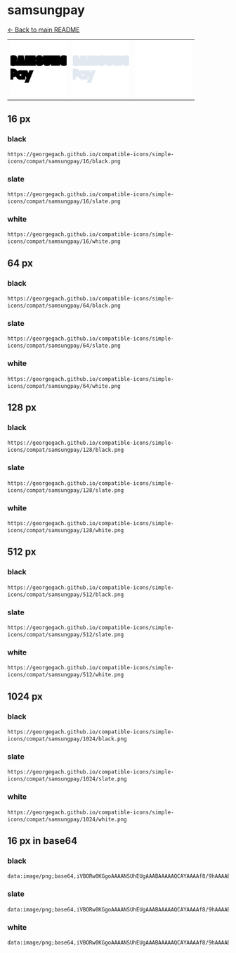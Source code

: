 # samsungpay

[← Back to main README](../../README.md)

<table><tr>
  <td><img src="./128/black.png" width="128" alt="samsungpay black icon" /></td>
  <td><img src="./128/slate.png" width="128" alt="samsungpay slate icon" /></td>
  <td><img src="./128/white.png" width="128" alt="samsungpay white icon" /></td>
</tr></table>

## 16 px

### black
```
https://georgegach.github.io/compatible-icons/simple-icons/compat/samsungpay/16/black.png
```

### slate
```
https://georgegach.github.io/compatible-icons/simple-icons/compat/samsungpay/16/slate.png
```

### white
```
https://georgegach.github.io/compatible-icons/simple-icons/compat/samsungpay/16/white.png
```

## 64 px

### black
```
https://georgegach.github.io/compatible-icons/simple-icons/compat/samsungpay/64/black.png
```

### slate
```
https://georgegach.github.io/compatible-icons/simple-icons/compat/samsungpay/64/slate.png
```

### white
```
https://georgegach.github.io/compatible-icons/simple-icons/compat/samsungpay/64/white.png
```

## 128 px

### black
```
https://georgegach.github.io/compatible-icons/simple-icons/compat/samsungpay/128/black.png
```

### slate
```
https://georgegach.github.io/compatible-icons/simple-icons/compat/samsungpay/128/slate.png
```

### white
```
https://georgegach.github.io/compatible-icons/simple-icons/compat/samsungpay/128/white.png
```

## 512 px

### black
```
https://georgegach.github.io/compatible-icons/simple-icons/compat/samsungpay/512/black.png
```

### slate
```
https://georgegach.github.io/compatible-icons/simple-icons/compat/samsungpay/512/slate.png
```

### white
```
https://georgegach.github.io/compatible-icons/simple-icons/compat/samsungpay/512/white.png
```

## 1024 px

### black
```
https://georgegach.github.io/compatible-icons/simple-icons/compat/samsungpay/1024/black.png
```

### slate
```
https://georgegach.github.io/compatible-icons/simple-icons/compat/samsungpay/1024/slate.png
```

### white
```
https://georgegach.github.io/compatible-icons/simple-icons/compat/samsungpay/1024/white.png
```

## 16 px in base64

### black
```
data:image/png;base64,iVBORw0KGgoAAAANSUhEUgAAABAAAAAQCAYAAAAf8/9hAAAABmJLR0QA/wD/AP+gvaeTAAAArklEQVQ4je3QzUpCYRgE4OcoZCK4inDjJtwI3UpLr7U7aNGysI1uVeyfwBZ25LSZAychqLY5MMzHN7w/83JAgSXuMMQrTtHBEW5wjjVOsItXYoYzqPAeLcMq3EZ3jb8vbOVxnI3aYY0yOosuG94TqgJjvKRJay/iA/pYYYBndONt0CuywS2ukv8RC1zj8rvjNVHnu8dHI/PoJ8Uy7QJvKZ5no1+jPt4Uk780+K/4BEUINItHIy2YAAAAAElFTkSuQmCC
```

### slate
```
data:image/png;base64,iVBORw0KGgoAAAANSUhEUgAAABAAAAAQCAYAAAAf8/9hAAAABmJLR0QA/wD/AP+gvaeTAAAA/0lEQVQ4je2Ru05CURRE15x7FVAiMTxCQ2Njof6Knb9sYamRBrVARVAUiBiJcM9YgAQTC6x1yp2sNZNs+I/avUHHpimrgRja1CTlsDcN5xKHxj2hCjgD5UAzTAt5T+3u0MA7UJDIDGCSuZ4pZsN2lBR+WhAAA3kAm2QJz0WzxdDW4tBZYZ9tnMaYHDjVgGyaD+F7y1aYPk2knUa5/HDb79ezceUlhFEBYDwuvRWLo+00hKxJ5ALpFFNzpB8S36NwVq1Wb4DXhe+rfbLS8ZECETgC10G7CqS2osT+Ol8IoG5COBbKA6nhGmg2aqWrdQTL2E4A2t3B5d3j8ORX8B/PJ/IBa25Qxo4rAAAAAElFTkSuQmCC
```

### white
```
data:image/png;base64,iVBORw0KGgoAAAANSUhEUgAAABAAAAAQCAYAAAAf8/9hAAAABmJLR0QA/wD/AP+gvaeTAAAAuklEQVQ4je3Pu0pDARAE0HMTnwhWIjZpxE5/xdJv9Q8sLA3axDYR3yKIRXIdC1e4hoBa6zSzMDuzs/yjSTLBBQZ4wjZWsYIzHOAaW2hLm2GE3SZJ8Ir1WoB+8RTLeENvUYMegrWOsd/RZ8Wj4klHu0eWsI/HCpm/cotNXGEHD9UUXrDx+cIQJ/X/HcY4bZrmeFHtL0jS5gM3SaY1t0n2vjVXwDjJYZLnMl8mGf7IPBfULz5PcvTrgD+Md4UOYoDOPpQgAAAAAElFTkSuQmCC
```

